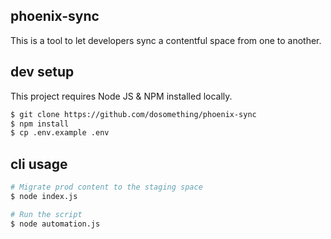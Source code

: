 ## phoenix-sync

This is a tool to let developers sync a contentful space from one to another.

## dev setup

This project requires Node JS & NPM installed locally.

```sh
$ git clone https://github.com/dosomething/phoenix-sync
$ npm install
$ cp .env.example .env
```

## cli usage

```sh
# Migrate prod content to the staging space
$ node index.js

# Run the script
$ node automation.js
```
